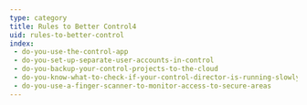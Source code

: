 ```yaml
---
type: category
title: Rules to Better Control4
uid: rules-to-better-control
index:
 - do-you-use-the-control-app
 - do-you-set-up-separate-user-accounts-in-control
 - do-you-backup-your-control-projects-to-the-cloud
 - do-you-know-what-to-check-if-your-control-director-is-running-slowly
 - do-you-use-a-finger-scanner-to-monitor-access-to-secure-areas
---
```


<p>​​<br><br></p>

